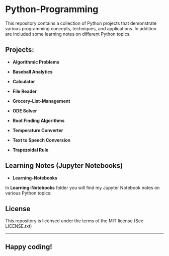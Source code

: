 # Python-Programming

This repository contains a collection of Python projects that demonstrate various programming concepts, techniques, and applications. In addition are included some learning notes 
on different Python topics. 

## Projects:

- **Algorithmic Problems**

- **Baseball Analytics**

- **Calculator**

- **File Reader**

- **Grocery-List-Management**

- **ODE Solver**

- **Root Finding Algorithms**

- **Temperature Converter**

- **Text to Speech Conversion**

- **Trapezoidal Rule**



## Learning Notes (Jupyter Notebooks)

- **Learning-Notebooks**

In **Learning-Notebooks** folder you will find my Jupyter Notebook notes on various Python topics:



## License

This repository is licensed under the terms of the MIT license (See LICENSE.txt)



---

## **Happy coding!**
